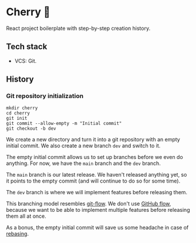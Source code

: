# Cherry 🍒

React project boilerplate with step-by-step creation history.

## Tech stack

-   VCS: Git.

## History

### Git repository initialization

```
mkdir cherry
cd cherry
git init
git commit --allow-empty -m "Initial commit"
git checkout -b dev
```

We create a new directory and turn it into a git repository with an empty initial commit. We also create a new branch `dev` and switch to it.

The empty initial commit allows us to set up branches before we even do anything. For now, we have the `main` branch and the `dev` branch.

The `main` branch is our latest release. We haven't released anything yet, so it points to the empty commit (and will continue to do so for some time).

The `dev` branch is where we will implement features before releasing them.

This branching model resembles [git-flow](https://nvie.com/posts/a-successful-git-branching-model/). We don't use [GitHub flow](https://guides.github.com/introduction/flow/), because we want to be able to implement multiple features before releasing them all at once.

As a bonus, the empty initial commit will save us some headache in case of [rebasing](https://stackoverflow.com/questions/22992543/how-do-i-git-rebase-the-first-commit).
